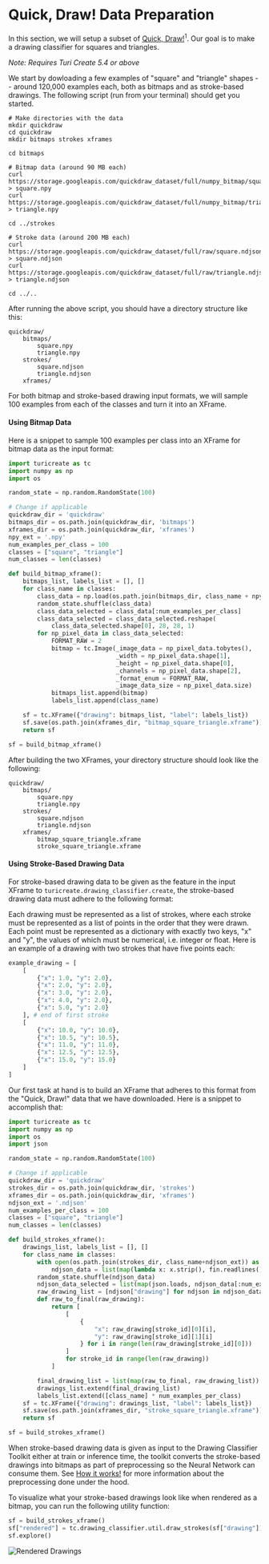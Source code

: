# Quick, Draw! Data Preparation

In this section, we will setup a subset of [Quick, Draw!](https://quickdraw.withgoogle.com/data)<sup>1</sup>. Our goal is to
make a drawing classifier for squares and triangles. 

*Note: Requires Turi Create 5.4 or above*

We start by dowloading a few examples of "square" and "triangle" shapes -- around 120,000 examples each, both as bitmaps and as stroke-based drawings. The following script (run from your terminal) should get you started.

```
# Make directories with the data
mkdir quickdraw
cd quickdraw
mkdir bitmaps strokes xframes

cd bitmaps

# Bitmap data (around 90 MB each)
curl https://storage.googleapis.com/quickdraw_dataset/full/numpy_bitmap/square.npy > square.npy 
curl https://storage.googleapis.com/quickdraw_dataset/full/numpy_bitmap/triangle.npy > triangle.npy

cd ../strokes

# Stroke data (around 200 MB each)
curl https://storage.googleapis.com/quickdraw_dataset/full/raw/square.ndjson > square.ndjson
curl https://storage.googleapis.com/quickdraw_dataset/full/raw/triangle.ndjson > triangle.ndjson

cd ../..
```

After running the above script, you should have a directory structure like this:

```
quickdraw/
    bitmaps/
        square.npy
        triangle.npy
    strokes/
        square.ndjson
        triangle.ndjson
    xframes/

```

For both bitmap and stroke-based drawing input formats, we will sample 100 examples from each of the classes and turn it into an XFrame. 

#### Using Bitmap Data

Here is a snippet to sample 100 examples per class into an XFrame for bitmap data as the input format:

```python
import turicreate as tc
import numpy as np
import os

random_state = np.random.RandomState(100)

# Change if applicable
quickdraw_dir = 'quickdraw'
bitmaps_dir = os.path.join(quickdraw_dir, 'bitmaps')
xframes_dir = os.path.join(quickdraw_dir, 'xframes')
npy_ext = '.npy'
num_examples_per_class = 100
classes = ["square", "triangle"]
num_classes = len(classes)

def build_bitmap_xframe():
    bitmaps_list, labels_list = [], []
    for class_name in classes:
        class_data = np.load(os.path.join(bitmaps_dir, class_name + npy_ext))
        random_state.shuffle(class_data)
        class_data_selected = class_data[:num_examples_per_class]
        class_data_selected = class_data_selected.reshape(
            class_data_selected.shape[0], 28, 28, 1)
        for np_pixel_data in class_data_selected:
            FORMAT_RAW = 2
            bitmap = tc.Image(_image_data = np_pixel_data.tobytes(),
                              _width = np_pixel_data.shape[1],
                              _height = np_pixel_data.shape[0],
                              _channels = np_pixel_data.shape[2],
                              _format_enum = FORMAT_RAW,
                              _image_data_size = np_pixel_data.size)
            bitmaps_list.append(bitmap)
            labels_list.append(class_name)

    sf = tc.XFrame({"drawing": bitmaps_list, "label": labels_list})
    sf.save(os.path.join(xframes_dir, "bitmap_square_triangle.xframe"))
    return sf 

sf = build_bitmap_xframe()
```

After building the two XFrames, your directory structure should look like the
following:
```
quickdraw/
    bitmaps/
        square.npy
        triangle.npy
    strokes/
        square.ndjson
        triangle.ndjson
    xframes/
        bitmap_square_triangle.xframe
        stroke_square_triangle.xframe
```

#### Using Stroke-Based Drawing Data

For stroke-based drawing data to be given as the feature in the input XFrame 
to `turicreate.drawing_classifier.create`, the stroke-based drawing data 
must adhere to the following format:

Each drawing must be represented as a list of strokes, where each stroke must 
be represented as a list of points in the order that they were drawn. 
Each point must be represented as a dictionary with exactly two keys, 
"x" and "y", the values of which must be numerical, i.e. integer or float.
Here is an example of a drawing with two strokes that have five points each:

```python
example_drawing = [
    [
        {"x": 1.0, "y": 2.0},
        {"x": 2.0, "y": 2.0},
        {"x": 3.0, "y": 2.0},
        {"x": 4.0, "y": 2.0},
        {"x": 5.0, "y": 2.0}
    ], # end of first stroke
    [
        {"x": 10.0, "y": 10.0},
        {"x": 10.5, "y": 10.5},
        {"x": 11.0, "y": 11.0},
        {"x": 12.5, "y": 12.5},
        {"x": 15.0, "y": 15.0}
    ]
]
```

Our first task at hand is to build an XFrame that adheres to this format from 
the "Quick, Draw!" data that we have downloaded. 
Here is a snippet to accomplish that:
```python
import turicreate as tc
import numpy as np
import os
import json

random_state = np.random.RandomState(100)

# Change if applicable
quickdraw_dir = 'quickdraw'
strokes_dir = os.path.join(quickdraw_dir, 'strokes')
xframes_dir = os.path.join(quickdraw_dir, 'xframes')
ndjson_ext = '.ndjson'
num_examples_per_class = 100
classes = ["square", "triangle"]
num_classes = len(classes)

def build_strokes_xframe():
    drawings_list, labels_list = [], []
    for class_name in classes:
        with open(os.path.join(strokes_dir, class_name+ndjson_ext)) as fin:
            ndjson_data = list(map(lambda x: x.strip(), fin.readlines()))
        random_state.shuffle(ndjson_data)
        ndjson_data_selected = list(map(json.loads, ndjson_data[:num_examples_per_class]))
        raw_drawing_list = [ndjson["drawing"] for ndjson in ndjson_data_selected]
        def raw_to_final(raw_drawing):
            return [
                [
                    {
                        "x": raw_drawing[stroke_id][0][i], 
                        "y": raw_drawing[stroke_id][1][i]
                    } for i in range(len(raw_drawing[stroke_id][0]))
                ] 
                for stroke_id in range(len(raw_drawing))
            ]

        final_drawing_list = list(map(raw_to_final, raw_drawing_list))
        drawings_list.extend(final_drawing_list)
        labels_list.extend([class_name] * num_examples_per_class)
    sf = tc.XFrame({"drawing": drawings_list, "label": labels_list})
    sf.save(os.path.join(xframes_dir, "stroke_square_triangle.xframe"))
    return sf 

sf = build_strokes_xframe()
```

When stroke-based drawing data is given as input to the Drawing Classifier 
Toolkit either at train or inference time, the toolkit converts the 
stroke-based drawings into bitmaps as part of preprocessing so the 
Neural Network can consume them. See [How it works!](how-it-works.md) for
more information about the preprocessing done under the hood.

To visualize what your stroke-based drawings look like when rendered as a 
bitmap, you can run the following utility function:
```python
sf = build_strokes_xframe()
sf["rendered"] = tc.drawing_classifier.util.draw_strokes(sf["drawing"])
sf.explore()
```

![Rendered Drawings](images/rendered_drawings.png)
